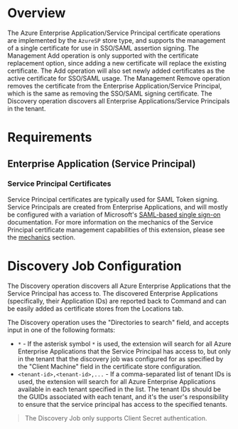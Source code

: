 # Overview

The Azure Enterprise Application/Service Principal certificate operations are implemented by the `AzureSP` store type, and supports the management of a single certificate for use in SSO/SAML assertion signing. The Management Add operation is only supported with the certificate replacement option, since adding a new certificate will replace the existing certificate. The Add operation will also set newly added certificates as the active certificate for SSO/SAML usage. The Management Remove operation removes the certificate from the Enterprise Application/Service Principal, which is the same as removing the SSO/SAML signing certificate. The Discovery operation discovers all Enterprise Applications/Service Principals in the tenant.

# Requirements

## Enterprise Application (Service Principal)

### Service Principal Certificates

Service Principal certificates are typically used for SAML Token signing. Service Principals are created from Enterprise Applications, and will mostly be configured with a variation of Microsoft's [SAML-based single sign-on](https://learn.microsoft.com/en-us/entra/identity/enterprise-apps/add-application-portal) documentation. For more information on the mechanics of the Service Principal certificate management capabilities of this extension, please see the [mechanics](#extension-mechanics) section.

# Discovery Job Configuration

The Discovery operation discovers all Azure Enterprise Applications that the Service Principal has access to. The discovered Enterprise Applications (specifically, their Application IDs) are reported back to Command and can be easily added as certificate stores from the Locations tab.

The Discovery operation uses the "Directories to search" field, and accepts input in one of the following formats:
- `*` - If the asterisk symbol `*` is used, the extension will search for all Azure Enterprise Applications that the Service Principal has access to, but only in the tenant that the discovery job was configured for as specified by the "Client Machine" field in the certificate store configuration.
- `<tenant-id>,<tenant-id>,...` - If a comma-separated list of tenant IDs is used, the extension will search for all Azure Enterprise Applications available in each tenant specified in the list. The tenant IDs should be the GUIDs associated with each tenant, and it's the user's responsibility to ensure that the service principal has access to the specified tenants.

> The Discovery Job only supports Client Secret authentication.
